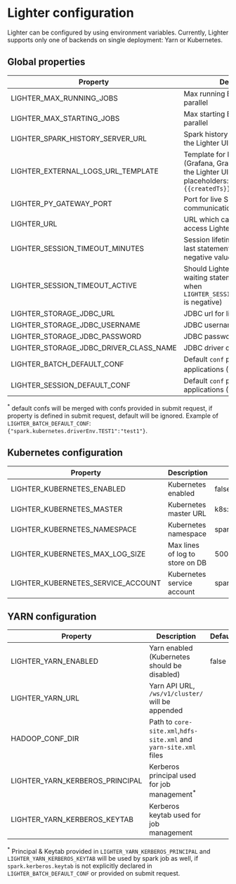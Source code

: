 # Lighter configuration

Lighter can be configured by using environment variables. Currently, Lighter supports only one of backends on single deployment: Yarn or Kubernetes.

## Global properties

| Property                               | Description                                                                                                                                      | Default                         |
|----------------------------------------|--------------------------------------------------------------------------------------------------------------------------------------------------|---------------------------------|
| LIGHTER_MAX_RUNNING_JOBS               | Max running Batch jobs in parallel                                                                                                               | 5                               |
| LIGHTER_MAX_STARTING_JOBS              | Max starting Batch jobs in parallel                                                                                                              | 5                               |
| LIGHTER_SPARK_HISTORY_SERVER_URL       | Spark history server URL used on the Lighter UI                                                                                                  | http://localhost/spark-history/ |
| LIGHTER_EXTERNAL_LOGS_URL_TEMPLATE     | Template for link to external logs (Grafana, Graylog, etc.) used on the Lighter UI. Allowed placeholders: `{{id}}`, `{{appId}}`, `{{createdTs}}` |                                 |
| LIGHTER_PY_GATEWAY_PORT                | Port for live Spark session communication                                                                                                        | 25333                           |
| LIGHTER_URL                            | URL which can be used to access Lighter form Spark Job                                                                                           | http://lighter.spark:8080       |
| LIGHTER_SESSION_TIMEOUT_MINUTES        | Session lifetime in minutes (from last statement creation). Use negative value to disable                                                        | 90                              |
| LIGHTER_SESSION_TIMEOUT_ACTIVE         | Should Lighter kill sessions with waiting statements (obsolete when `LIGHTER_SESSION_TIMEOUT_MINUTES` is negative)                               | false                           |
| LIGHTER_STORAGE_JDBC_URL               | JDBC url for lighter storage                                                                                                                     | jdbc:h2:mem:lighter             |
| LIGHTER_STORAGE_JDBC_USERNAME          | JDBC username                                                                                                                                    | sa                              |
| LIGHTER_STORAGE_JDBC_PASSWORD          | JDBC password                                                                                                                                    |                                 |
| LIGHTER_STORAGE_JDBC_DRIVER_CLASS_NAME | JDBC driver class name                                                                                                                           | org.h2.Driver                   |
| LIGHTER_BATCH_DEFAULT_CONF             | Default `conf` props for batch applications (JSON)<sup>*</sup>                                                                                   |                                 |
| LIGHTER_SESSION_DEFAULT_CONF           | Default `conf` props for session applications (JSON)                                                                                             |                                 |

<sup>*</sup> default confs will be merged with confs provided in submit request, if property is defined in submit request, default will be ignored.
Example of `LIGHTER_BATCH_DEFAULT_CONF`: `{"spark.kubernetes.driverEnv.TEST1":"test1"}`.

## Kubernetes configuration

| Property                           | Description                                          | Default                                        |
| ---------------------------------- | ---------------------------------------------------- |------------------------------------------------|
| LIGHTER_KUBERNETES_ENABLED         | Kubernetes enabled                                   | false                                          |
| LIGHTER_KUBERNETES_MASTER          | Kubernetes master URL                                | k8s://kubernetes.default.svc.cluster.local:443 |
| LIGHTER_KUBERNETES_NAMESPACE       | Kubernetes namespace                                 | spark                                          |
| LIGHTER_KUBERNETES_MAX_LOG_SIZE    | Max lines of log to store on DB                      | 500                                            |
| LIGHTER_KUBERNETES_SERVICE_ACCOUNT | Kubernetes service account                           | spark                                          |


## YARN configuration

| Property                        | Description                                                       | Default |
|---------------------------------|-------------------------------------------------------------------|---------|
| LIGHTER_YARN_ENABLED            | Yarn enabled (Kubernetes should be disabled)                      | false   |
| LIGHTER_YARN_URL                | Yarn API URL, `/ws/v1/cluster/` will be appended                  |         |
| HADOOP_CONF_DIR                 | Path to `core-site.xml`,`hdfs-site.xml` and `yarn-site.xml` files |         |
| LIGHTER_YARN_KERBEROS_PRINCIPAL | Kerberos principal used for job management<sup>*</sup>            |         |
| LIGHTER_YARN_KERBEROS_KEYTAB    | Kerberos keytab used for job management                           |         |

<sup>*</sup> Principal & Keytab provided in `LIGHTER_YARN_KERBEROS_PRINCIPAL` and `LIGHTER_YARN_KERBEROS_KEYTAB` will be used by spark job
as well, if `spark.kerberos.keytab` is not explicitly declared in `LIGHTER_BATCH_DEFAULT_CONF` or provided on submit request.
